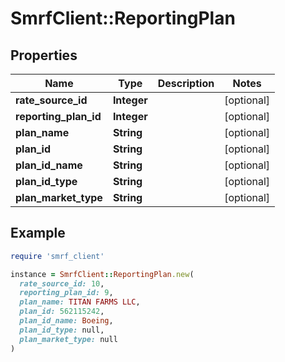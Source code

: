 # SmrfClient::ReportingPlan

## Properties

| Name | Type | Description | Notes |
| ---- | ---- | ----------- | ----- |
| **rate_source_id** | **Integer** |  | [optional] |
| **reporting_plan_id** | **Integer** |  | [optional] |
| **plan_name** | **String** |  | [optional] |
| **plan_id** | **String** |  | [optional] |
| **plan_id_name** | **String** |  | [optional] |
| **plan_id_type** | **String** |  | [optional] |
| **plan_market_type** | **String** |  | [optional] |

## Example

```ruby
require 'smrf_client'

instance = SmrfClient::ReportingPlan.new(
  rate_source_id: 10,
  reporting_plan_id: 9,
  plan_name: TITAN FARMS LLC,
  plan_id: 562115242,
  plan_id_name: Boeing,
  plan_id_type: null,
  plan_market_type: null
)
```

